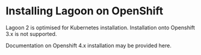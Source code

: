 # Installing Lagoon on OpenShift

Lagoon 2 is optimised for Kubernetes installation. Installation onto Openshift 3.x is not supported.

Documentation on Openshift 4.x installation may be provided here.